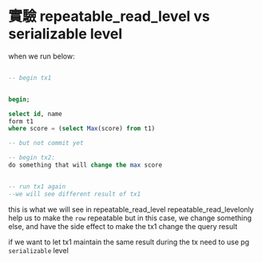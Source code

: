 
# 實驗 repeatable_read_level vs serializable level

when we run below:
```sql

-- begin tx1


begin;

select id, name
form t1
where score = (select Max(score) from t1)

-- but not commit yet

-- begin tx2:
do something that will change the max score


-- run tx1 again
--we will see different result of tx1


```


this is what we will see in repeatable_read_level
repeatable_read_levelonly help us to make the `row` repeatable
but in this case, we change something else, and have the side effect to make the tx1 change the query result

if we want to let tx1 maintain the same result during the tx
need to use pg `serializable` level
